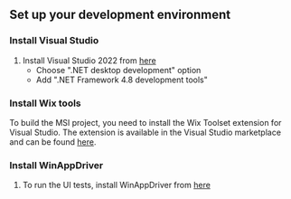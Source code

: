 <!-- Copyright (c) Microsoft Corporation. All rights reserved.
     Licensed under the MIT License. -->
## Set up your development environment

### Install Visual Studio
1. Install Visual Studio 2022 from [here](https://visualstudio.microsoft.com/vs/)
   - Choose ".NET desktop development" option
   - Add ".NET Framework 4.8 development tools"

### Install Wix tools
To build the MSI project, you need to install the Wix Toolset extension for Visual Studio. The extension is available in the Visual Studio marketplace and can be found [here](http://wixtoolset.org/releases/).

### Install WinAppDriver
1. To run the UI tests, install WinAppDriver from [here](https://github.com/Microsoft/WinAppDriver/releases)
